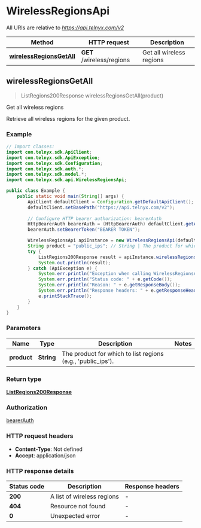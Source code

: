 # WirelessRegionsApi

All URIs are relative to *https://api.telnyx.com/v2*

Method | HTTP request | Description
------------- | ------------- | -------------
[**wirelessRegionsGetAll**](WirelessRegionsApi.md#wirelessRegionsGetAll) | **GET** /wireless/regions | Get all wireless regions



## wirelessRegionsGetAll

> ListRegions200Response wirelessRegionsGetAll(product)

Get all wireless regions

Retrieve all wireless regions for the given product.

### Example

```java
// Import classes:
import com.telnyx.sdk.ApiClient;
import com.telnyx.sdk.ApiException;
import com.telnyx.sdk.Configuration;
import com.telnyx.sdk.auth.*;
import com.telnyx.sdk.model.*;
import com.telnyx.sdk.api.WirelessRegionsApi;

public class Example {
    public static void main(String[] args) {
        ApiClient defaultClient = Configuration.getDefaultApiClient();
        defaultClient.setBasePath("https://api.telnyx.com/v2");
        
        // Configure HTTP bearer authorization: bearerAuth
        HttpBearerAuth bearerAuth = (HttpBearerAuth) defaultClient.getAuthentication("bearerAuth");
        bearerAuth.setBearerToken("BEARER TOKEN");

        WirelessRegionsApi apiInstance = new WirelessRegionsApi(defaultClient);
        String product = "public_ips"; // String | The product for which to list regions (e.g., 'public_ips').
        try {
            ListRegions200Response result = apiInstance.wirelessRegionsGetAll(product);
            System.out.println(result);
        } catch (ApiException e) {
            System.err.println("Exception when calling WirelessRegionsApi#wirelessRegionsGetAll");
            System.err.println("Status code: " + e.getCode());
            System.err.println("Reason: " + e.getResponseBody());
            System.err.println("Response headers: " + e.getResponseHeaders());
            e.printStackTrace();
        }
    }
}
```

### Parameters


Name | Type | Description  | Notes
------------- | ------------- | ------------- | -------------
 **product** | **String**| The product for which to list regions (e.g., &#39;public_ips&#39;). |

### Return type

[**ListRegions200Response**](ListRegions200Response.md)

### Authorization

[bearerAuth](../README.md#bearerAuth)

### HTTP request headers

- **Content-Type**: Not defined
- **Accept**: application/json

### HTTP response details
| Status code | Description | Response headers |
|-------------|-------------|------------------|
| **200** | A list of wireless regions |  -  |
| **404** | Resource not found |  -  |
| **0** | Unexpected error |  -  |

